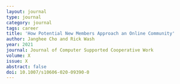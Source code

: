 ```yaml
---
layout: journal
type: journal
category: journal
tags: career
title: 'How Potential New Members Approach an Online Community'
author: Janghee Cho and Rick Wash 
year: 2021
journal: Journal of Computer Supported Cooperative Work
volume: X
issue: X 
abstract: false
doi: 10.1007/s10606-020-09390-0
---
```


<!-- 
file: ""
acmdl: 
doi: 
osf: 
file:
link:
 -->

